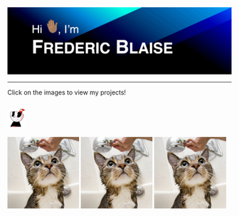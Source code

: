 <img src="images/animated-github-banner.gif" alt="Greetings!">

---

Click on the images to view my projects!

[<img alt="alt_text" width="40px" src="images/cuphead.gif" />](https://www.google.com/)
---
<p float="left">
  <img src="images/img1.png" width="32%" />
  <img src="images/img2.png" width="32%" /> 
  <img src="images/img3.png" width="32%" />
</p>
